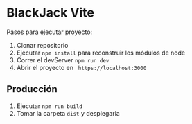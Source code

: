 # BlackJack Vite

Pasos para ejecutar proyecto:

1. Clonar repositorio
2. Ejecutar ```npm install``` para reconstruir los módulos de node
3. Correr el devServer ```npm run dev```
4. Abrir el proyecto en ``` https://localhost:3000```

## Producción

1. Ejecutar ```npm run build```
2. Tomar la carpeta ```dist``` y desplegarla